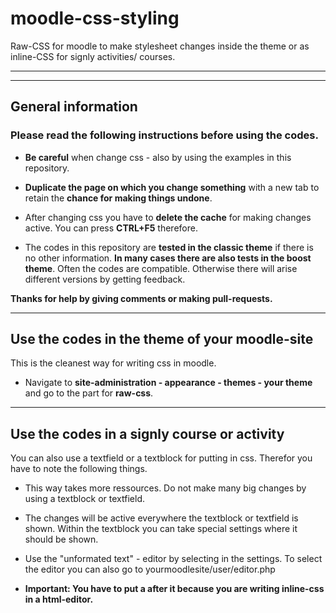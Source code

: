 # moodle-css-styling
Raw-CSS for moodle to make stylesheet changes inside the theme or as inline-CSS for signly activities/ courses.

------------------
------------------

## General information
### Please read the following instructions before using the codes.

- __Be careful__ when change css - also by using the examples in this repository. 

- __Duplicate the page on which you change something__ with a new tab to retain the __chance for making things undone__.

- After changing css you have to __delete the cache__ for making changes active. You can press __CTRL+F5__ therefore.

- The codes in this repository are __tested in the classic theme__ if there is no other information. __In many cases there are also tests in the boost theme__. Often the codes are compatible. Otherwise there will arise different versions by getting feedback. 

__Thanks for help by giving comments or making pull-requests.__


------------------

## Use the codes in the theme of your moodle-site

This is the cleanest way for writing css in moodle.
- Navigate to __site-administration - appearance - themes - your theme__ and go to the part for __raw-css__.


------------------

## Use the codes in a signly course or activity

You can also use a textfield or a textblock for putting in css. Therefor you have to note the following things.

- This way takes more ressources. Do not make many big changes by using a textblock or textfield.

- The changes will be active everywhere the textblock or textfield is shown. Within the textblock you can take special settings where it should be shown.

- Use the "unformated text" - editor by selecting in the settings. To select the editor you can also go to yourmoodlesite/user/editor.php

- __Important: You have to put a <style> before the code and a </style> after it because you are writing inline-css in a html-editor.__
